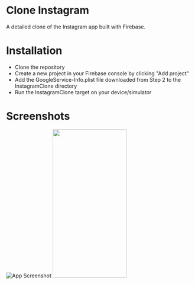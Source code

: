 # Clone Instagram

A detailed clone of the Instagram app built with Firebase.

# Installation

- Clone the repository
- Create a new project in your Firebase console by clicking "Add project"
- Add the GoogleService-Info.plist file downloaded from Step 2 to the InstagramClone directory
- Run the InstagramClone target on your device/simulator

# Screenshots

![App Screenshot](http://perezjeremy.fr/images/folio/1-insta.png/468x300?text=App+Screenshot+Here)
<img src="https://github.com/JeremyPerezSwift/InstagramCloneSwiftUI/assets/55399639/5e5765a4-263f-48e9-aa2a-9c7a1df66d53" width="200" height="400" />
